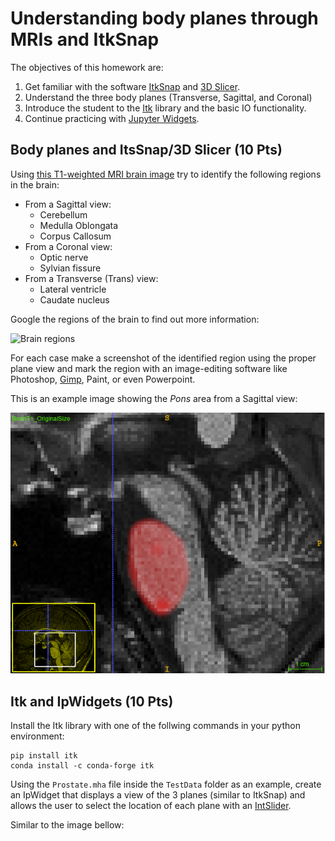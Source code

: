 # Understanding body planes through MRIs and ItkSnap

The objectives of this homework are:
1. Get familiar with the software [ItkSnap](http://www.itksnap.org) and [3D Slicer](https://www.slicer.org/).
2. Understand the three body planes (Transverse, Sagittal, and Coronal)
3. Introduce the student to the [Itk](https://itk.org/) library and the basic IO functionality. 
4. Continue practicing with [Jupyter Widgets](https://ipywidgets.readthedocs.io/en/stable/).

## Body planes and ItsSnap/3D Slicer (10 Pts)

Using [this T1-weighted MRI brain image](https://drive.google.com/file/d/1bds7Odk_Ugh-Ygc1L0grxEyKFh7xLe2U/view?usp=share_link)
try to identify the following regions in the brain:
* From a Sagittal view:
  * Cerebellum
  * Medulla Oblongata
  * Corpus Callosum
* From a Coronal view:
  * Optic nerve
  * Sylvian fissure
* From a Transverse (Trans) view:
  * Lateral ventricle
  * Caudate nucleus

Google the regions of the brain to find out more information:

![Brain regions](https://www.news-medical.net/image.axd?picture=2020%2F10%2Fshutterstock_284175866.jpg)

For each case make a screenshot of the identified region using the proper plane view and mark the region with an
image-editing software like Photoshop, [Gimp](https://www.gimp.org/), Paint, or even Powerpoint. 

This is an example image showing the *Pons* area from a Sagittal view:

![Pons](https://raw.githubusercontent.com/olmozavala/ds_health_assignment_itksnap/main/Putamen.png)

## Itk and IpWidgets (10 Pts)

Install the Itk library with one of the follwing commands in your python environment:
```shell
pip install itk
conda install -c conda-forge itk
```

Using the `Prostate.mha` file inside the `TestData` folder as an example,
create an IpWidget that displays a view of the 3 planes (similar to ItkSnap) and allows
the user to select the location of each plane with an [IntSlider](https://ipywidgets.readthedocs.io/en/7.6.2/examples/Widget%20List.html#IntSlider).

Similar to the image bellow:

